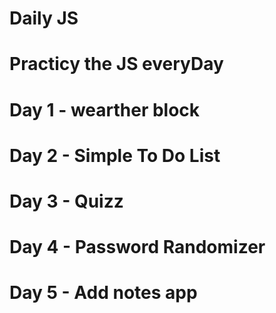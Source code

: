 # Daily JS
# Practicу the JS everyDay

# Day 1 - wearther block
# Day 2 - Simple To Do List
# Day 3 - Quizz
# Day 4 - Password Randomizer
# Day 5 - Add notes app

